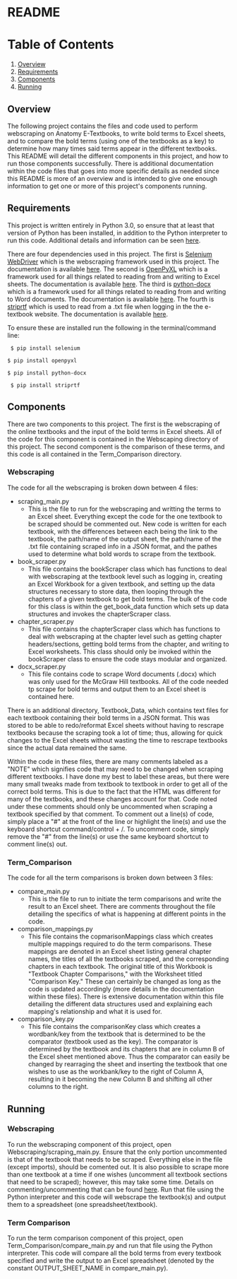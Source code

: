 # README

# Table of Contents
1. [Overview](#Overview)
2. [Requirements](#Requirements)
3. [Components](#Components)
4. [Running](#Running)

## Overview
The following project contains the files and code used to perform webscraping on Anatomy E-Textbooks, to write bold terms to Excel sheets, and to compare
the bold terms (using one of the textbooks as a key) to determine how many times said terms appear in the different textbooks. This README will detail
the different components in this project, and how to run those components successfully. There is additional documentation within the code files that
goes into more specific details as needed since this README is more of an overview and is intended to give one enough information to get one or more
of this project's components running.

## Requirements
This project is written entirely in Python 3.0, so ensure that at least that version of Python has been installed, in addition to the Python interpreter to run this code. Additional details and information can be seen [here](https://www.python.org).

There are four dependencies used in this project. The first is [Selenium WebDriver](https://www.selenium.dev/documentation/webdriver/) which is the webscraping framework used in this project. The documentation is available [here](https://www.selenium.dev/documentation/webdriver/). The second is [OpenPyXL](https://openpyxl.readthedocs.io/en/stable/index.html) which is a framework used for all things related to reading from and writing to Excel sheets. The documentation is available [here](https://openpyxl.readthedocs.io/en/stable/index.html). The third is [python-docx](https://python-docx.readthedocs.io/en/latest/index.html) which is a framework used for all things related to reading from and writing to Word documents. The documentation is available [here](https://python-docx.readthedocs.io/en/latest/index.html). The fourth is [striprtf](https://pypi.org/project/striprtf/) which is used to read from a .txt file when logging in the the e-textbook website. The documentation is available [here](https://pypi.org/project/striprtf/).

To ensure these are installed run the following in the terminal/command line:

``` $ pip install selenium```

``` $ pip install openpyxl ```

``` $ pip install python-docx ```

``` $ pip install striprtf```

## Components
There are two components to this project. The first is the webscraping of the online textbooks and the input of the bold terms in Excel sheets. All of the
code for this component is contained in the Webscaping directory of this project. The second component is the comparison of these terms, and this code is all
contained in the Term_Comparison directory.

### Webscraping
The code for all the webscraping is broken down between 4 files:
- scraping_main.py
  - This is the file to run for the webscraping and writting the terms to an Excel sheet. Everything except the code for the one textbook to be scraped should be
  commented out. New code is written for each textbook, with the differences between each being the link to the textbook, the path/name of the output sheet, the
  path/name of the .txt file containing scraped info in a JSON format, and the pathes used to determine what bold words to scrape from the textbook.   
- book_scraper.py
  - This file contains the bookScraper class which has functions to deal with webscraping at the textbook level such as logging in, creating an Excel Workbook
  for a given textbook, and setting up the data structures necessary to store data, then looping through the chapters of a given textbook to get bold terms. The
  bulk of the code for this class is within the get_book_data function which sets up data structures and invokes the chapterScraper class. 
- chapter_scraper.py
  - This file contains the chapterScraper class which has functions to deal with webscraping at the chapter level such as getting chapter headers/sections, getting
  bold terms from the chapter, and writing to Excel worksheets. This class should only be invoked within the bookScraper class to ensure the code stays modular and
  organized. 
- docx_scraper.py
  - This file contains code to scrape Word documents (.docx) which was only used for the McGraw Hill textbooks. All of the code needed tp scrape for bold terms
  and output them to an Excel sheet is contained here.

There is an additional directory, Textbook_Data, which contains text files for each textbook containing their bold terms in a JSON format. This was stored to be able
to redo/reformat Excel sheets without having to rescrape textbooks because the scraping took a lot of time; thus, allowing for quick changes to the Excel sheets without
wasting the time to rescrape textbooks since the actual data remained the same.

Within the code in these files, there are many comments labeled as a "NOTE" which signifies code that may need to be changed when scraping different textbooks. I have done
my best to label these areas, but there were many small tweaks made from textbook to textbook in order to get all of the correct bold terms. This is due to the fact that
the HTML was different for many of the textbooks, and these changes account for that. Code noted under these comments should only be uncommented when scraping a textbook
specified by that comment. To comment out a line(s) of code, simply place a "#" at the front of the line or highlight the line(s) and use the keyboard shortcut
command/control + /. To uncomment code, simply remove the "#" from the line(s) or use the same keyboard shortcut to comment line(s) out.

### Term_Comparison
The code for all the term comparisons is broken down between 3 files:
- compare_main.py
  - This is the file to run to initiate the term comparisons and write the result to an Excel sheet. There are comments throughout the file detailing the specifics
  of what is happening at different points in the code.
- comparison_mappings.py
  - This file contains the copmarisonMappings class which creates multiple mappings required to do the term comparisons. These mappings are denoted in an Excel sheet listing general chapter names, the titles of all the textbooks scraped, and the corresponding chapters in each textbook. The original title of this Workbook is "Textbook Chapter Comparisons," with the Worksheet titled "Comparison Key." These can certainly be changed as long as the code is updated accordingly (more details in the documentation within these files). There is extensive documentation within this file detailing the different data structures used and explaining each mapping's relationship and what it is used for.
- comparison_key.py
  - This file contains the comparisonKey class which creates a wordbank/key from the textbook that is determined to be the comparator (textbook used as the key). The comparator is determined by the textbook and its chapters that are in column B of the Excel sheet mentioned above. Thus the comparator can easily be changed by rearraging the sheet and inserting the textbook that one wishes to use as the workbank/key to the right of Column A, resulting in it becoming the new Column B and shifting all other columns to the right.

## Running

### Webscraping
To run the webscraping component of this project, open Webscraping/scraping_main.py. Ensure that the only portion uncommented is that of the textbook that needs to be scraped. Everything else in the file (except imports), should be comented out. It is also possible to scrape more than one textbook at a time if one wishes (uncomment all textbook sections that need to be scraped); however, this may take some time. Details on commenting/uncommenting that can be found [here](#webscraping). Run that file using the Python interpreter and this code will webscrape the textbook(s) and output them to a spreadsheet (one spreadsheet/textbook).

### Term Comparison
To run the term comparison component of this project, open Term_Comparison/compare_main.py and run that file using the Python interpreter. This code will compare all the bold terms from every textbook specified and write the output to an Excel spreadsheet (denoted by the constant OUTPUT_SHEET_NAME in compare_main.py).